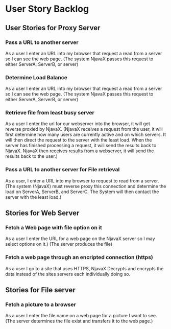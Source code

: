 # User Story Backlog
## User Stories for Proxy Server
### Pass a URL to another server
As a user I enter an URL into my browser that request a read from a server so I can see the web page.
(The system NjavaX passes this request to either ServerA, ServerB, or server)
### Determine Load Balance
As a user I enter an URL into my browser that request a read from a server so I can see the web page.
(The system NjavaX passes this request to either ServerA, ServerB, or server)
### Retrieve file from least busy server
As a user I enter the url for our webserver into the browser, it will get reverse proxied by NjavaX.
(NjavaX receives a request from the user, it will first determine how many users are currently active and on which servers. It will then direct the request to the server with the least load.
When the server has finished processing a request, it will send the results back to NjavaX.
NjavaX then receives results from a webserver, it will send the results back to the user.)
### Pass a URL to another server for File retrieval
As a user, I enter a URL into my browser to request to read from a server.
(The system (NjavaX) must reverse proxy this connection and determine the load on ServerA, ServerB, and ServerC. The System will then contact the server with the least load.)

## Stories for Web Server
### Fetch a Web page with file option on it
As a user I enter the URL for a web page on the NjavaX server so I may select options on it.)
(The server produces the file)
### Fetch a web page through an encripted connection (https)
As a user I go to a site that uses HTTPS, NjavaX Decrypts and encrypts the data instead of the sites servers each individually doing so.

## Stories for File server
### Fetch a picture to a browser
As a user I enter the file name on a web page for a picture I want to see.
(The server determines the file exist and transfers it to the web page.)

